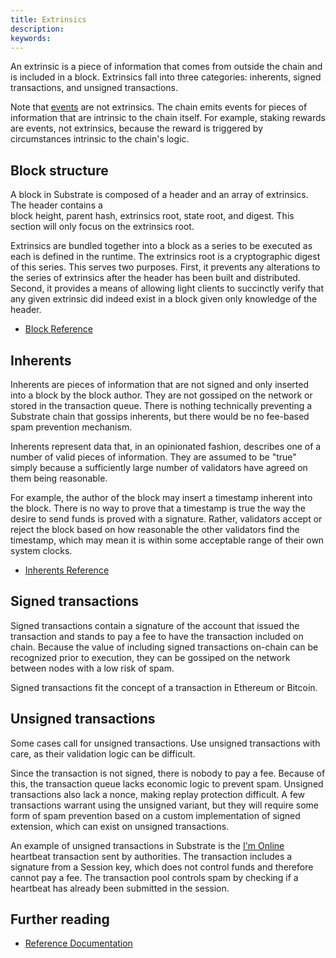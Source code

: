 ```yaml
---
title: Extrinsics
description:
keywords:
---
```


An extrinsic is a piece of information that comes from outside the chain and is included in a block.
Extrinsics fall into three categories: inherents, signed transactions, and unsigned transactions.

Note that [events](/main-docs/build/events-errors/) are not extrinsics. The chain emits events for pieces of
information that are intrinsic to the chain itself. For example, staking rewards are events, not
extrinsics, because the reward is triggered by circumstances intrinsic to the chain's logic.

## Block structure

A block in Substrate is composed of a header and an array of extrinsics. The header contains a  
block height, parent hash, extrinsics root, state root, and digest. This section will only focus on
the extrinsics root.

Extrinsics are bundled together into a block as a series to be executed as each is defined in the
runtime. The extrinsics root is a cryptographic digest of this series. This serves two purposes.
First, it prevents any alterations to the series of extrinsics after the header has been built and
distributed. Second, it provides a means of allowing light clients to succinctly verify that any
given extrinsic did indeed exist in a block given only knowledge of the header.

- [Block Reference](/rustdocs/latest/sp_runtime/traits/trait.Block.html)

## Inherents

Inherents are pieces of information that are not signed and only inserted into a block by the block
author. They are not gossiped on the network or stored in the transaction queue. There is nothing
technically preventing a Substrate chain that gossips inherents, but there would be no fee-based
spam prevention mechanism.

Inherents represent data that, in an opinionated fashion, describes one of a number of valid pieces
of information. They are assumed to be "true" simply because a sufficiently large number of
validators have agreed on them being reasonable.

For example, the author of the block may insert a timestamp inherent into the block. There is no way
to prove that a timestamp is true the way the desire to send funds is proved with a signature.
Rather, validators accept or reject the block based on how reasonable the other validators find the
timestamp, which may mean it is within some acceptable range of their own system clocks.

- [Inherents Reference](/rustdocs/latest/sp_inherents/index.html)

## Signed transactions

Signed transactions contain a signature of the account that issued the transaction and stands to pay
a fee to have the transaction included on chain. Because the value of including signed transactions
on-chain can be recognized prior to execution, they can be gossiped on the network between nodes
with a low risk of spam.

Signed transactions fit the concept of a transaction in Ethereum or Bitcoin.

## Unsigned transactions

Some cases call for unsigned transactions. Use unsigned transactions with care, as their validation
logic can be difficult.

Since the transaction is not signed, there is nobody to pay a fee. Because of this, the transaction
queue lacks economic logic to prevent spam. Unsigned transactions also lack a nonce, making replay protection difficult.
A few transactions warrant using the unsigned variant, but they will require some form of spam prevention based on a custom implementation of signed extension, which can exist on unsigned transactions.

An example of unsigned transactions in Substrate is the [I'm Online](/reference/frame-pallets#im-online)
heartbeat transaction sent by authorities. The transaction includes a signature from a Session key,
which does not control funds and therefore cannot pay a fee. The transaction pool controls spam by
checking if a heartbeat has already been submitted in the session.

## Further reading

- [Reference Documentation](/rustdocs/latest/sp_runtime/traits/trait.Extrinsic.html)
